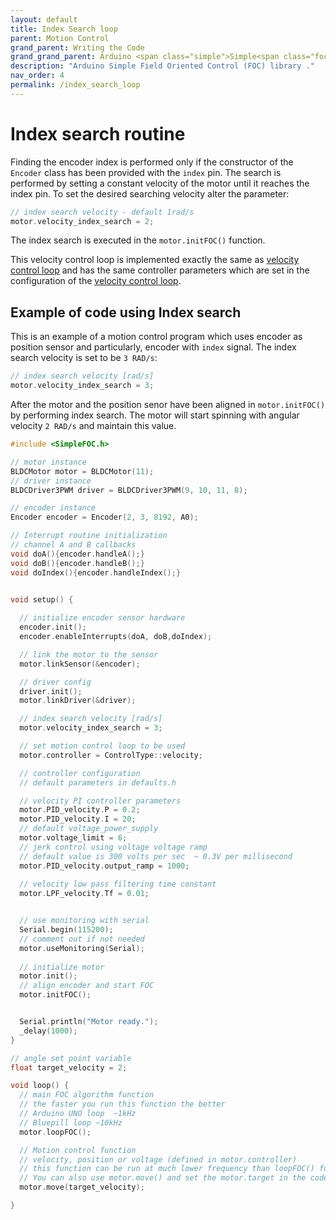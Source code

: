```yaml
---
layout: default
title: Index Search loop 
parent: Motion Control
grand_parent: Writing the Code
grand_grand_parent: Arduino <span class="simple">Simple<span class="foc">FOC</span>library</span>
description: "Arduino Simple Field Oriented Control (FOC) library ."
nav_order: 4
permalink: /index_search_loop
---
```


# Index search routine
Finding the encoder index is performed only if the constructor of the `Encoder` class has been provided with the `index` pin. The search is performed by setting a constant velocity of the motor until it reaches the index pin. To set the desired searching velocity alter the parameter:
```cpp
// index search velocity - default 1rad/s
motor.velocity_index_search = 2;
```
The index search is executed in the `motor.initFOC()` function. 

This velocity control loop is implemented exactly the same as [velocity control loop](/velocity_loop) and has the same controller parameters which are set in the configuration of the  [velocity control loop](/velocity_loop).

## Example of code using Index search

This is an example of a motion control program which uses encoder as position sensor and particularly, encoder with `index` signal. The index search velocity is set to be `3 RAD/s`:
```cpp
// index search velocity [rad/s]
motor.velocity_index_search = 3;
```

After the motor and the position senor have been aligned in `motor.initFOC()` by performing index search. The motor will start spinning with angular velocity `2 RAD/s` and maintain this value.

```cpp
#include <SimpleFOC.h>

// motor instance
BLDCMotor motor = BLDCMotor(11);
// driver instance
BLDCDriver3PWM driver = BLDCDriver3PWM(9, 10, 11, 8);

// encoder instance
Encoder encoder = Encoder(2, 3, 8192, A0);

// Interrupt routine initialization
// channel A and B callbacks
void doA(){encoder.handleA();}
void doB(){encoder.handleB();}
void doIndex(){encoder.handleIndex();}


void setup() {
  
  // initialize encoder sensor hardware
  encoder.init();
  encoder.enableInterrupts(doA, doB,doIndex); 

  // link the motor to the sensor
  motor.linkSensor(&encoder);

  // driver config
  driver.init();
  motor.linkDriver(&driver);

  // index search velocity [rad/s]
  motor.velocity_index_search = 3;

  // set motion control loop to be used
  motor.controller = ControlType::velocity;

  // controller configuration 
  // default parameters in defaults.h

  // velocity PI controller parameters
  motor.PID_velocity.P = 0.2;
  motor.PID_velocity.I = 20;
  // default voltage_power_supply
  motor.voltage_limit = 6;
  // jerk control using voltage voltage ramp
  // default value is 300 volts per sec  ~ 0.3V per millisecond
  motor.PID_velocity.output_ramp = 1000;
 
  // velocity low pass filtering time constant
  motor.LPF_velocity.Tf = 0.01;


  // use monitoring with serial 
  Serial.begin(115200);
  // comment out if not needed
  motor.useMonitoring(Serial);
  
  // initialize motor
  motor.init();
  // align encoder and start FOC
  motor.initFOC();


  Serial.println("Motor ready.");
  _delay(1000);
}

// angle set point variable
float target_velocity = 2;

void loop() {
  // main FOC algorithm function
  // the faster you run this function the better
  // Arduino UNO loop  ~1kHz
  // Bluepill loop ~10kHz 
  motor.loopFOC();

  // Motion control function
  // velocity, position or voltage (defined in motor.controller)
  // this function can be run at much lower frequency than loopFOC() function
  // You can also use motor.move() and set the motor.target in the code
  motor.move(target_velocity);

}

```
